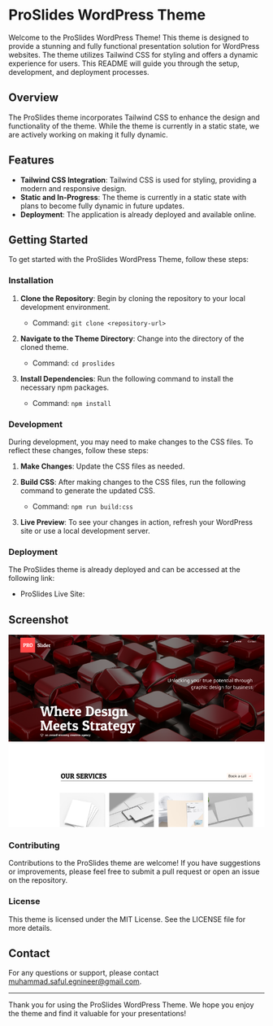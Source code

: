 # ProSlides WordPress Theme

Welcome to the ProSlides WordPress Theme! This theme is designed to provide a stunning and fully functional presentation solution for WordPress websites. The theme utilizes Tailwind CSS for styling and offers a dynamic experience for users. This README will guide you through the setup, development, and deployment processes.

## Overview

The ProSlides theme incorporates Tailwind CSS to enhance the design and functionality of the theme. While the theme is currently in a static state, we are actively working on making it fully dynamic.

## Features

- **Tailwind CSS Integration**: Tailwind CSS is used for styling, providing a modern and responsive design.
- **Static and In-Progress**: The theme is currently in a static state with plans to become fully dynamic in future updates.
- **Deployment**: The application is already deployed and available online.

## Getting Started

To get started with the ProSlides WordPress Theme, follow these steps:

### Installation

1. **Clone the Repository**: Begin by cloning the repository to your local development environment.
   - Command: `git clone <repository-url>`

2. **Navigate to the Theme Directory**: Change into the directory of the cloned theme.
   - Command: `cd proslides`

3. **Install Dependencies**: Run the following command to install the necessary npm packages.
   - Command: `npm install`

### Development

During development, you may need to make changes to the CSS files. To reflect these changes, follow these steps:

1. **Make Changes**: Update the CSS files as needed.

2. **Build CSS**: After making changes to the CSS files, run the following command to generate the updated CSS.
   - Command: `npm run build:css`

3. **Live Preview**: To see your changes in action, refresh your WordPress site or use a local development server.

### Deployment

The ProSlides theme is already deployed and can be accessed at the following link:

- ProSlides Live Site: <deployment-url>

## Screenshot

![Screenshot of ProSlides Theme](screenshot.png)

### Contributing

Contributions to the ProSlides theme are welcome! If you have suggestions or improvements, please feel free to submit a pull request or open an issue on the repository.

### License

This theme is licensed under the MIT License. See the LICENSE file for more details.

## Contact

For any questions or support, please contact [muhammad.saful.egnineer@gmail.com](mailto:muhammad.saful.egnineer@gmail.com).

---

Thank you for using the ProSlides WordPress Theme. We hope you enjoy the theme and find it valuable for your presentations!
